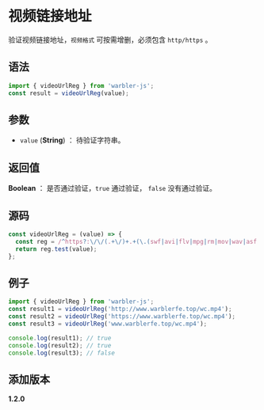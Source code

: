 # 视频链接地址

验证视频链接地址，`视频格式` 可按需增删，必须包含 `http/https` 。

## 语法

```js
import { videoUrlReg } from 'warbler-js';
const result = videoUrlReg(value);
```

## 参数

- `value` (**String**) ： 待验证字符串。

## 返回值

**Boolean** ： 是否通过验证，`true` 通过验证， `false` 没有通过验证。

## 源码

```js
const videoUrlReg = (value) => {
  const reg = /^https?:\/\/(.+\/)+.+(\.(swf|avi|flv|mpg|rm|mov|wav|asf|3gp|mkv|rmvb|mp4))$/i;
  return reg.test(value);
};
```

## 例子

```js
import { videoUrlReg } from 'warbler-js';
const result1 = videoUrlReg('http://www.warblerfe.top/wc.mp4');
const result2 = videoUrlReg('https://www.warblerfe.top/wc.mp4');
const result3 = videoUrlReg('www.warblerfe.top/wc.mp4');

console.log(result1); // true
console.log(result2); // true
console.log(result3); // false
```

## 添加版本

**1.2.0**
